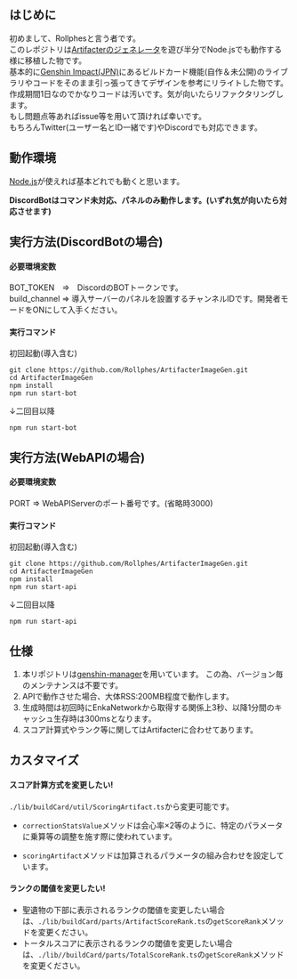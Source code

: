 ## はじめに
初めまして、Rollphesと言う者です。<br>
このレポジトリは[Artifacterのジェネレータ](https://github.com/FuroBath/ArtifacterImageGen)を遊び半分でNode.jsでも動作する様に移植した物です。<br>
基本的に[Genshin Impact(JPN)](https://discord.gg/2zRjGNFTuJ)にあるビルドカード機能(自作＆未公開)のライブラリやコードをそのまま引っ張ってきてデザインを参考にリライトした物です。<br>
作成期間1日なのでかなりコードは汚いです。気が向いたらリファクタリングします。<br>
もし問題点等あればissue等を用いて頂ければ幸いです。<br>
もちろんTwitter(ユーザー名とID一緒です)やDiscordでも対応できます。<br>

## 動作環境
[Node.js](https://nodejs.org/ja/)が使えれば基本どれでも動くと思います。<br>

**DiscordBotはコマンド未対応、パネルのみ動作します。(いずれ気が向いたら対応させます)**<br>


## 実行方法(DiscordBotの場合)
#### 必要環境変数
BOT_TOKEN　=>　DiscordのBOTトークンです。<br>
build_channel => 導入サーバーのパネルを設置するチャンネルIDです。開発者モードをONにして入手ください。
#### 実行コマンド
初回起動(導入含む)
```
git clone https://github.com/Rollphes/ArtifacterImageGen.git
cd ArtifacterImageGen
npm install
npm run start-bot
```
↓二回目以降
```
npm run start-bot
```

## 実行方法(WebAPIの場合)
#### 必要環境変数
PORT => WebAPIServerのポート番号です。(省略時3000)
#### 実行コマンド
初回起動(導入含む)
```
git clone https://github.com/Rollphes/ArtifacterImageGen.git
cd ArtifacterImageGen
npm install
npm run start-api
```
↓二回目以降
```
npm run start-api
```

## 仕様

1. 本リポジトリは[genshin-manager](https://www.npmjs.com/package/genshin-manager)を用いています。
   この為、バージョン毎のメンテナンスは不要です。
2. APIで動作させた場合、大体RSS:200MB程度で動作します。
3. 生成時間は初回時にEnkaNetworkから取得する関係上3秒、以降1分間のキャッシュ生存時は300msとなります。
4. スコア計算式やランク等に関してはArtifacterに合わせてあります。

## カスタマイズ
#### スコア計算方式を変更したい!
`./lib/buildCard/util/ScoringArtifact.ts`から変更可能です。
- `correctionStatsValue`メソッドは会心率×2等のように、特定のパラメータに乗算等の調整を施す際に使われています。

- `scoringArtifact`メソッドは加算されるパラメータの組み合わせを設定しています。
#### ランクの閾値を変更したい!
- 聖遺物の下部に表示されるランクの閾値を変更したい場合は、`./lib/buildCard/parts/ArtifactScoreRank.ts`の`getScoreRank`メソッドを変更ください。
- トータルスコアに表示されるランクの閾値を変更したい場合は、`./lib//buildCard/parts/TotalScoreRank.ts`の`getScoreRank`メソッドを変更ください。
